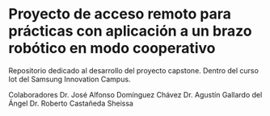 # Proyecto de acceso remoto para prácticas con aplicación a un brazo robótico en modo cooperativo
Repositorio dedicado al desarrollo del proyecto capstone. Dentro del curso Iot del Samsung Innovation Campus.

Colaboradores
Dr. José Alfonso Domínguez Chávez
Dr. Agustín Gallardo del Ángel
Dr. Roberto Castañeda Sheissa
